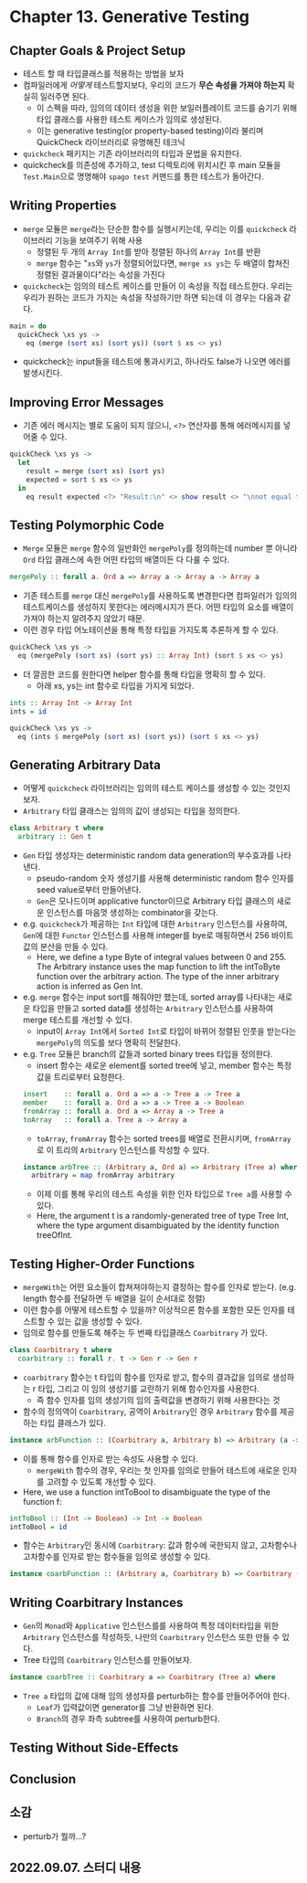 # Chapter 13. Generative Testing

## Chapter Goals & Project Setup
- 테스트 할 때 타입클래스를 적용하는 방법을 보자
- 컴파일러에게 *어떻게* 테스트할지보다, 우리의 코드가 **무슨 속성을 가져야 하는지** 확실히 일러주면 된다.
  - 이 스펙을 따라, 임의의 데이터 생성을 위한 보일러플레이트 코드를 숨기기 위해 타입 클래스를 사용한 테스트 케이스가 임의로 생성된다. 
  - 이는 generative testing(or property-based testing)이라 불리며 QuickCheck 라이브러리로 유명해진 테크닉
- `quickcheck` 패키지는 기존 라이브러리의 타입과 문법을 유지한다. 
- quickcheck를 의존성에 추가하고, test 디렉토리에 위치시킨 후 main 모듈을 `Test.Main`으로 명명해야 `spago test` 커맨드를 통한 테스트가 돌아간다. 

## Writing Properties 
- `merge` 모듈은 `merge`라는 단순한 함수를 실행시키는데, 우리는 이를 `quickcheck` 라이브러리 기능을 보여주기 위해 사용
  - 정렬된 두 개의 `Array Int`를 받아 정렬된 하나의 `Array Int`를 반환
  - `merge` 함수는 "`xs`와 `ys`가 정렬되어있다면, `merge xs ys`는 두 배열이 합쳐진 정렬된 결과물이다"라는 속성을 가진다
- `quickcheck`는 임의의 테스트 케이스를 만들어 이 속성을 직접 테스트한다. 우리는 우리가 원하는 코드가 가지는 속성을 작성하기만 하면 되는데 이 경우는 다음과 같다.
```purescript
main = do
  quickCheck \xs ys ->
    eq (merge (sort xs) (sort ys)) (sort $ xs <> ys)
```
- quickcheck는 input들을 테스트에 통과시키고, 하나라도 false가 나오면 에러를 발생시킨다.

## Improving Error Messages
- 기존 에러 메시지는 별로 도움이 되지 않으니, `<?>` 연산자를 통해 에러메시지를 넣어줄 수 있다.
```purescript
quickCheck \xs ys ->
  let
    result = merge (sort xs) (sort ys)
    expected = sort $ xs <> ys
  in
    eq result expected <?> "Result:\n" <> show result <> "\nnot equal to expected:\n" <> show expected
``` 

## Testing Polymorphic Code
- `Merge` 모듈은 `merge` 함수의 일반화인 `mergePoly`를 정의하는데 number 뿐 아니라 `Ord` 타입 클래스에 속한 어떤 타입의 배열이든 다 다룰 수 있다.
```purescript
mergePoly :: forall a. Ord a => Array a -> Array a -> Array a
```
- 기존 테스트를 `merge` 대신 `mergePoly`를 사용하도록 변경한다면 컴파일러가 임의의 테스트케이스를 생성하지 못한다는 에러메시지가 뜬다. 어떤 타입의 요소를 배열이 가져야 하는지 알려주지 않았기 때문.
- 이런 경우 타입 어노테이션을 통해 특정 타입을 가지도록 추론하게 할 수 있다. 
```purescript
quickCheck \xs ys ->
  eq (mergePoly (sort xs) (sort ys) :: Array Int) (sort $ xs <> ys)
```
- 더 깔끔한 코드를 원한다면 helper 함수를 통해 타입을 명확히 할 수 있다. 
  - 아래 xs, ys는 int 함수로 타입을 가지게 되었다.
```purescript
ints :: Array Int -> Array Int
ints = id

quickCheck \xs ys ->
  eq (ints $ mergePoly (sort xs) (sort ys)) (sort $ xs <> ys)
```

## Generating Arbitrary Data
- 어떻게 `quickcheck` 라이브러리는 임의의 테스트 케이스를 생성할 수 있는 것인지 보자.
- `Arbitrary` 타입 클래스는 임의의 값이 생성되는 타입을 정의한다.
```purescript
class Arbitrary t where
  arbitrary :: Gen t
```
- `Gen` 타입 생성자는 deterministic random data generation의 부수효과를 나타낸다. 
  - pseudo-random 숫자 생성기를 사용해 deterministic random 함수 인자를 seed value로부터 만들어낸다.
  - `Gen`은 모나드이며 applicative functor이므로 Arbitrary 타입 클래스의 새로운 인스턴스를 마음껏 생성하는 combinator을 갖는다.
- e.g. `quickcheck`가 제공하는 `Int` 타입에 대한 `Arbitrary` 인스턴스를 사용하여, `Gen`에 대한 `Functor` 인스턴스를 사용해 integer를 bye로 매핑하면서 256 바이트 값의 분산을 만들 수 있다.
  - Here, we define a type Byte of integral values between 0 and 255. The Arbitrary instance uses the map function to lift the intToByte function over the arbitrary action. The type of the inner arbitrary action is inferred as Gen Int.
- e.g. `merge` 함수는 input sort를 해줘야만 했는데, sorted array를 나타내는 새로운 타입을 만들고 sorted data를 생성하는 `Arbitrary` 인스턴스를 사용하여 merge 테스트를 개선할 수 있다.
  - input이 `Array Int`에서 `Sorted Int`로 타입이 바뀌어 정렬된 인풋을 받는다는 `mergePoly`의 의도를 보다 명확히 전달한다. 
- e.g. `Tree` 모듈은 branch의 값들과 sorted binary trees 타입을 정의한다.
  - insert 함수는 새로운 element를 sorted tree에 넣고, member 함수는 특정 값을 트리로부터 요청한다.
  ```purescript
  insert    :: forall a. Ord a => a -> Tree a -> Tree a
  member    :: forall a. Ord a => a -> Tree a -> Boolean
  fromArray :: forall a. Ord a => Array a -> Tree a
  toArray   :: forall a. Tree a -> Array a
  ```
  - `toArray`, `fromArray` 함수는 sorted trees를 배열로 전환시키며, `fromArray`로 이 트리의 `Arbitrary` 인스턴스를 작성할 수 있다.
  ```purescript
  instance arbTree :: (Arbitrary a, Ord a) => Arbitrary (Tree a) where
    arbitrary = map fromArray arbitrary
  ```
  - 이제 이를 통해 우리의 테스트 속성을 위한 인자 타입으로 `Tree a`를 사용할 수 있다.
  - Here, the argument t is a randomly-generated tree of type Tree Int, where the type argument disambiguated by the identity function treeOfInt.


## Testing Higher-Order Functions
- `mergeWith`는 어떤 요소들이 합쳐져야하는지 결정하는 함수를 인자로 받는다. (e.g. length 함수를 전달하면 두 배열을 길이 순서대로 정렬)
- 이런 함수를 어떻게 테스트할 수 있을까? 이상적으론 함수를 포함한 모든 인자를 테스트할 수 있는 값을 생성할 수 있다. 
- 임의로 함수를 만들도록 해주는 두 번째 타입클래스 `Coarbitrary` 가 있다.
```purescript
class Coarbitrary t where
  coarbitrary :: forall r. t -> Gen r -> Gen r
```
- `coarbitrary` 함수는 t 타입의 함수를 인자로 받고, 함수의 결과값을 임의로 생성하는 r 타입, 그리고 이 임의 생성기를 교란하기 위해 함수인자를 사용한다. 
  - 즉 함수 인자를 임의 생성기의 임의 출력값을 변경하기 위해 사용한다는 것
- 함수의 정의역이 `Coarbitrary`, 공역이 `Arbitrary`인 경우 `Arbitrary` 함수를 제공하는 타입 클래스가 있다.
```purescript
instance arbFunction :: (Coarbitrary a, Arbitrary b) => Arbitrary (a -> b)
```
- 이를 통해 함수를 인자로 받는 속성도 사용할 수 있다. 
  - `mergeWith` 함수의 경우, 우리는 첫 인자를 임의로 만들어 테스트에 새로운 인자를 고려할 수 있도록 개선할 수 있다.
- Here, we use a function intToBool to disambiguate the type of the function f:
```purescript
intToBool :: (Int -> Boolean) -> Int -> Boolean
intToBool = id
```
- 함수는 `Arbitrary`인 동시에 `Coarbitrary`: 값과 함수에 국한되지 않고, 고차함수나 고차함수를 인자로 받는 함수들을 임의로 생성할 수 있다.
```purescript
instance coarbFunction :: (Arbitrary a, Coarbitrary b) => Coarbitrary (a -> b)
```

## Writing Coarbitrary Instances
- `Gen`의 `Monad`와 `Applicative` 인스턴스를를 사용하여 특정 데이터타입을 위한 `Arbitrary` 인스턴스를 작성하듯, 나만의 `Coarbitrary` 인스턴스 또한 만들 수 있다.
- Tree 타입의 `Coarbitrary` 인스턴스를 만들어보자. 
```purescript
instance coarbTree :: Coarbitrary a => Coarbitrary (Tree a) where
```
- `Tree a` 타입의 값에 대해 임의 생성자를 perturb하는 함수를 만들어주어야 한다. 
  - `Leaf`가 입력값이면 generator를 그냥 반환하면 된다.
  - `Branch`의 경우 좌측 subtree를 사용하여 perturb한다. 

## Testing Without Side-Effects


## Conclusion


## 소감
- perturb가 뭘까...?

## 2022.09.07. 스터디 내용

